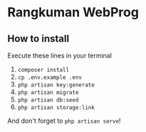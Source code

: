 # Rangkuman WebProg

## How to install

Execute these lines in your terminal

1. `composer install`
1. `cp .env.example .env`
1. `php artisan key:generate`
1. `php artisan migrate`
1. `php artisan db:seed`
1. `php artisan storage:link`

And don't forget to `php artisan serve`!

